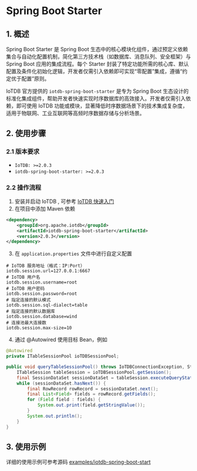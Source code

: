 <!--

    Licensed to the Apache Software Foundation (ASF) under one
    or more contributor license agreements.  See the NOTICE file
    distributed with this work for additional information
    regarding copyright ownership.  The ASF licenses this file
    to you under the Apache License, Version 2.0 (the
    "License"); you may not use this file except in compliance
    with the License.  You may obtain a copy of the License at
    
        http://www.apache.org/licenses/LICENSE-2.0
    
    Unless required by applicable law or agreed to in writing,
    software distributed under the License is distributed on an
    "AS IS" BASIS, WITHOUT WARRANTIES OR CONDITIONS OF ANY
    KIND, either express or implied.  See the License for the
    specific language governing permissions and limitations
    under the License.

-->

# Spring Boot Starter

## 1. 概述

Spring Boot Starter 是 Spring Boot 生态中的核心模块化组件，通过预定义依赖集合与自动化配置机制，简化第三方技术栈（如数据库、消息队列、安全框架）与 Spring Boot 应用的集成流程。每个 Starter 封装了特定功能所需的核心库、默认配置及条件化初始化逻辑，开发者仅需引入依赖即可实现“零配置”集成，遵循“约定优于配置”原则。

IoTDB 官方提供的 `iotdb-spring-boot-starter` 是专为 Spring Boot 生态设计的标准化集成组件，帮助开发者快速实现时序数据库的高效接入。开发者仅需引入依赖，即可使用 IoTDB 功能或模块，显著降低时序数据场景下的技术集成复杂度，适用于物联网、工业互联网等高频时序数据存储与分析场景。

## 2. 使用步骤

### 2.1 版本要求

* `IoTDB: >=2.0.3`
* `iotdb-spring-boot-starter: >=2.0.3`

### 2.2 操作流程

1. 安装并启动 IoTDB , 可参考 [IoTDB 快速入门](../QuickStart/QuickStart.md)
2. 在项目中添加 Maven 依赖

```xml
<dependency>
    <groupId>org.apache.iotdb</groupId>
    <artifactId>iotdb-spring-boot-starter</artifactId>
    <version>2.0.3</version>
</dependency>
```

3. 在 `application.properties` 文件中进行自定义配置

```Properties
# IoTDB 服务地址（格式：IP:Port）
iotdb.session.url=127.0.0.1:6667
# IoTDB 用户名
iotdb.session.username=root
# IoTDB 用户密码
iotdb.session.password=root
# 指定连接的默认模式
iotdb.session.sql-dialect=table
# 指定连接的默认数据库
iotdb.session.database=wind 
# 连接池最大连接数
iotdb.session.max-size=10
```

4. 通过 @Autowired 使用目标 Bean，例如

```java
@Autowired
private ITableSessionPool ioTDBSessionPool;

public void queryTableSessionPool() throws IoTDBConnectionException, StatementExecutionException {
    ITableSession tableSession = ioTDBSessionPool.getSession();
    final SessionDataSet sessionDataSet = tableSession.executeQueryStatement("select * from table1 limit 10");
    while (sessionDataSet.hasNext()) {
        final RowRecord rowRecord = sessionDataSet.next();
        final List<Field> fields = rowRecord.getFields();
        for (Field field : fields) {
            System.out.print(field.getStringValue());
        }
        System.out.println();
    }
}
```

## 3. 使用示例

详细的使用示例可参考源码 [examples/iotdb-spring-boot-start](https://github.com/apache/iotdb-extras/tree/master/examples/iotdb-spring-boot-start)
